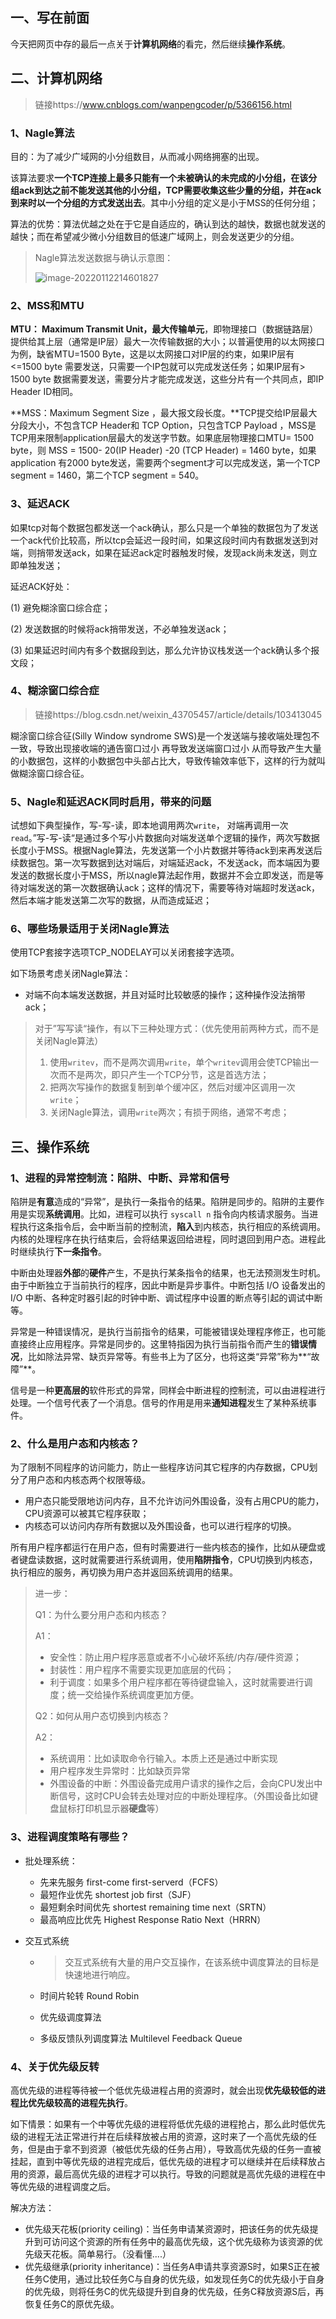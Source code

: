 ## 一、写在前面

今天把网页中存的最后一点关于**计算机网络**的看完，然后继续**操作系统**。

## 二、计算机网络

> 链接https://www.cnblogs.com/wanpengcoder/p/5366156.html

### 1、Nagle算法

目的：为了减少广域网的小分组数目，从而减小网络拥塞的出现。

该算法要求**一个TCP连接上最多只能有一个未被确认的未完成的小分组，在该分组ack到达之前不能发送其他的小分组，TCP需要收集这些少量的分组，并在ack到来时以一个分组的方式发送出去**。其中小分组的定义是小于MSS的任何分组；

算法的优势：算法优越之处在于它是自适应的，确认到达的越快，数据也就发送的越快；而在希望减少微小分组数目的低速广域网上，则会发送更少的分组。

> Nagle算法发送数据与确认示意图：
>
> ![image-20220112214601827](D:\mystudy\internship\Cruel_Interview\docs\打卡\zhaoxinzhi\assets\2022_01_12\image-20220112214601827.png)



### 2、MSS和MTU

**MTU： Maximum Transmit Unit，最大传输单元**，即物理接口（数据链路层）提供给其上层（通常是IP层）最大一次传输数据的大小；以普遍使用的以太网接口为例，缺省MTU=1500 Byte，这是以太网接口对IP层的约束，如果IP层有<=1500 byte 需要发送，只需要一个IP包就可以完成发送任务；如果IP层有> 1500 byte 数据需要发送，需要分片才能完成发送，这些分片有一个共同点，即IP Header ID相同。

**MSS：Maximum Segment Size ，最大报文段长度。**TCP提交给IP层最大分段大小，不包含TCP Header和 TCP Option，只包含TCP Payload ，MSS是TCP用来限制application层最大的发送字节数。如果底层物理接口MTU= 1500 byte，则 MSS = 1500- 20(IP Header) -20 (TCP Header) = 1460 byte，如果application 有2000 byte发送，需要两个segment才可以完成发送，第一个TCP segment = 1460，第二个TCP segment = 540。

### 3、延迟ACK

如果tcp对每个数据包都发送一个ack确认，那么只是一个单独的数据包为了发送一个ack代价比较高，所以tcp会延迟一段时间，如果这段时间内有数据发送到对端，则捎带发送ack，如果在延迟ack定时器触发时候，发现ack尚未发送，则立即单独发送；

延迟ACK好处：

(1) 避免糊涂窗口综合症；

(2) 发送数据的时候将ack捎带发送，不必单独发送ack；

(3) 如果延迟时间内有多个数据段到达，那么允许协议栈发送一个ack确认多个报文段；



### 4、糊涂窗口综合症

> 链接https://blog.csdn.net/weixin_43705457/article/details/103413045

糊涂窗口综合征(Silly Window syndrome SWS)是一个发送端与接收端处理包不一致，导致出现接收端的通告窗口过小 再导致发送端窗口过小 从而导致产生大量的小数据包，这样的小数据包中头部占比大，导致传输效率低下，这样的行为就叫做糊涂窗口综合征。

### 5、Nagle和延迟ACK同时启用，带来的问题

试想如下典型操作，写-写-读，即本地调用两次`write`， 对端再调用一次`read`。”写-写-读“是通过多个写小片数据向对端发送单个逻辑的操作，两次写数据长度小于MSS。根据Nagle算法，先发送第一个小片数据并等待ack到来再发送后续数据包。第一次写数据到达对端后，对端延迟ack，不发送ack，而本端因为要发送的数据长度小于MSS，所以nagle算法起作用，数据并不会立即发送，而是等待对端发送的第一次数据确认ack；这样的情况下，需要等待对端超时发送ack，然后本端才能发送第二次写的数据，从而造成延迟；

### 6、哪些场景适用于关闭Nagle算法

使用TCP套接字选项TCP_NODELAY可以关闭套接字选项。

如下场景考虑关闭Nagle算法：

-  对端不向本端发送数据，并且对延时比较敏感的操作；这种操作没法捎带ack；



> 对于”写写读“操作，有以下三种处理方式：（优先使用前两种方式，而不是关闭Nagle算法）
>
> 1. 使用`writev`，而不是两次调用`write`，单个`writev`调用会使TCP输出一次而不是两次，即只产生一个TCP分节，这是首选方法；
> 2. 把两次写操作的数据复制到单个缓冲区，然后对缓冲区调用一次`write`；
> 3. 关闭Nagle算法，调用`write`两次；有损于网络，通常不考虑；





## 三、操作系统

### 1、进程的异常控制流：陷阱、中断、异常和信号

陷阱是**有意**造成的“异常”，是执行一条指令的结果。陷阱是同步的。陷阱的主要作用是实现**系统调用**。比如，进程可以执行 `syscall n` 指令向内核请求服务。当进程执行这条指令后，会中断当前的控制流，**陷入**到内核态，执行相应的系统调用。内核的处理程序在执行结束后，会将结果返回给进程，同时退回到用户态。进程此时继续执行**下一条指令**。

中断由处理器**外部**的**硬件**产生，不是执行某条指令的结果，也无法预测发生时机。由于中断独立于当前执行的程序，因此中断是异步事件。中断包括 I/O 设备发出的 I/O 中断、各种定时器引起的时钟中断、调试程序中设置的断点等引起的调试中断等。

异常是一种错误情况，是执行当前指令的结果，可能被错误处理程序修正，也可能直接终止应用程序。异常是同步的。这里特指因为执行当前指令而产生的**错误情况**，比如除法异常、缺页异常等。有些书上为了区分，也将这类“异常”称为**“故障”**。

信号是一种**更高层的**软件形式的异常，同样会中断进程的控制流，可以由进程进行处理。一个信号代表了一个消息。信号的作用是用来**通知进程**发生了某种系统事件。

### 2、什么是用户态和内核态？

为了限制不同程序的访问能力，防止一些程序访问其它程序的内存数据，CPU划分了用户态和内核态两个权限等级。

- 用户态只能受限地访问内存，且不允许访问外围设备，没有占用CPU的能力，CPU资源可以被其它程序获取；
- 内核态可以访问内存所有数据以及外围设备，也可以进行程序的切换。

所有用户程序都运行在用户态，但有时需要进行一些内核态的操作，比如从硬盘或者键盘读数据，这时就需要进行系统调用，使用**陷阱指令**，CPU切换到内核态，执行相应的服务，再切换为用户态并返回系统调用的结果。

> 进一步：
>
> Q1：为什么要分用户态和内核态？
>
> A1：
>
> - 安全性：防止用户程序恶意或者不小心破坏系统/内存/硬件资源；
> - 封装性：用户程序不需要实现更加底层的代码；
> - 利于调度：如果多个用户程序都在等待键盘输入，这时就需要进行调度；统一交给操作系统调度更加方便。
>
> Q2：如何从用户态切换到内核态？
>
> A2：
>
> - 系统调用：比如读取命令行输入。本质上还是通过中断实现
> - 用户程序发生异常时：比如缺页异常
> - 外围设备的中断：外围设备完成用户请求的操作之后，会向CPU发出中断信号，这时CPU会转去处理对应的中断处理程序。（外围设备比如键盘鼠标打印机显示器**硬盘**等）

### 3、进程调度策略有哪些？

- 批处理系统：

  - 先来先服务 first-come first-serverd（FCFS）
  - 最短作业优先 shortest job first（SJF）
  - 最短剩余时间优先 shortest remaining time next（SRTN）
  - 最高响应比优先 Highest Response Ratio Next（HRRN）

- 交互式系统

  - > 交互式系统有大量的用户交互操作，在该系统中调度算法的目标是快速地进行响应。

  - 时间片轮转 Round Robin

  - 优先级调度算法

  - 多级反馈队列调度算法 Multilevel Feedback Queue

### 4、关于优先级反转

高优先级的进程等待被一个低优先级进程占用的资源时，就会出现**优先级较低的进程比优先级较高的进程先执行**。

如下情景：如果有一个中等优先级的进程将低优先级的进程抢占，那么此时低优先级的进程无法正常进行并在后续释放被占用的资源，这时来了一个高优先级的任务，但是由于拿不到资源（被低优先级的任务占用），导致高优先级的任务一直被挂起，直到中等优先级的进程完成后，低优先级的进程才可以继续并在后续释放占用的资源，最后高优先级的进程才可以执行。导致的问题就是高优先级的进程在中等优先级的进程调度之后。

解决方法：

- 优先级天花板(priority ceiling)：当任务申请某资源时，把该任务的优先级提升到可访问这个资源的所有任务中的最高优先级，这个优先级称为该资源的优先级天花板。简单易行。（没看懂....）
- 优先级继承(priority inheritance)：当任务A申请共享资源S时，如果S正在被任务C使用，通过比较任务C与自身的优先级，如发现任务C的优先级小于自身的优先级，则将任务C的优先级提升到自身的优先级，任务C释放资源S后，再恢复任务C的原优先级。

